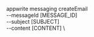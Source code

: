 appwrite messaging createEmail \
        --messageId [MESSAGE_ID] \
        --subject [SUBJECT] \
        --content [CONTENT] \








